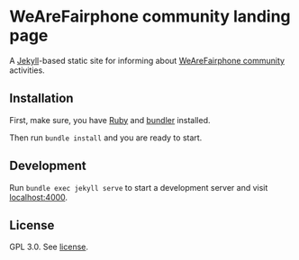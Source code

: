 # WeAreFairphone community landing page

A [Jekyll](http://jekyllrb.com/)-based static site for informing about
[WeAreFairphone community](https://www.fairphone.com/en/community/) activities.

## Installation

First, make sure, you have
[Ruby](https://www.ruby-lang.org/en/documentation/installation/) and
[bundler](https://bundler.io/) installed.

Then run `bundle install` and you are ready to start.

## Development

Run `bundle exec jekyll serve` to start a development server and visit
[localhost:4000](http://localhost:4000/).

## License

GPL 3.0. See [license](./LICENSE).
